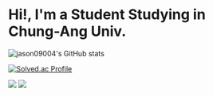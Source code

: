 Hi!, I'm a Student Studying in Chung-Ang Univ.    
=============
![jason09004's GitHub stats](https://github-readme-stats.vercel.app/api?username=jason0904&show_icons=true&theme=onedark)

[![Solved.ac Profile](http://mazassumnida.wtf/api/generate_badge?boj=jason0904)](https://solved.ac/jason0904)

<img src="https://img.shields.io/badge/c++-00599C?style=for-the-badge&logo=c%2B%2B&logoColor=white"> <img src="https://img.shields.io/badge/JAVA-007396?style=for-the-badge&logo=java&logoColor=white">

<!--
**jason0904/jason0904** is a ✨ _special_ ✨ repository because its `README.md` (this file) appears on your GitHub profile.

Here are some ideas to get you started:

- 🔭 I’m currently working on ...
- 🌱 I’m currently learning ...
- 👯 I’m looking to collaborate on ...
- 🤔 I’m looking for help with ...
- 💬 Ask me about ...
- 📫 How to reach me: ...
- 😄 Pronouns: ...
- ⚡ Fun fact: ...
-->
